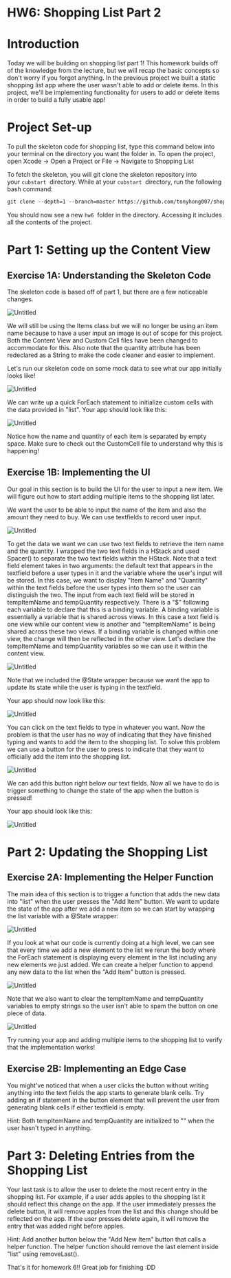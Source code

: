 # ****HW6: Shopping List Part 2****
# ****Introduction****

Today we will be building on shopping list part 1! This homework builds off of the knowledge from the lecture, but we will recap the basic concepts so don't worry if you forgot anything. In the previous project we built a static shopping list app where the user wasn't able to add or delete items. In this project, we'll be implementing functionality for users to add or delete items in order to build a fully usable app!

# ****Project Set-up****

To pull the skeleton code for shopping list, type this command below into your terminal on the directory you want the folder in. To open the project, open Xcode → Open a Project or File → Navigate to Shopping List

To fetch the skeleton, you will git clone the skeleton repository into your `cubstart`
 directory. While at your `cubstart`
 directory, run the following bash command:

```markdown
git clone --depth=1 --branch=master https://github.com/tonyhong007/shopping_list_part2 hw6 && rm -rf ./hw6/.git
```

You should now see a new `hw6`
 folder in the directory. Accessing it includes all the contents of the project.

# ****Part 1: Setting up the Content View****

## ****Exercise 1A: Understanding the Skeleton Code****

The skeleton code is based off of part 1, but there are a few noticeable changes.

![Untitled](https://s3-us-west-2.amazonaws.com/secure.notion-static.com/35d0ce74-3d8d-412c-8aa8-2fe5d6199066/Untitled.png)

We will still be using the Items class but we will no longer be using an item name because to have a user input an image is out of scope for this project. Both the Content View and Custom Cell files have been changed to accommodate for this. Also note that the quantity attribute has been redeclared as a String to make the code cleaner and easier to implement.

Let's run our skeleton code on some mock data to see what our app initially looks like!

![Untitled](https://s3-us-west-2.amazonaws.com/secure.notion-static.com/b0cf6051-afa1-41c4-9b82-28f3e183f4ff/Untitled.png)

We can write up a quick ForEach statement to initialize custom cells with the data provided in "list". Your app should look like this:

![Untitled](https://s3-us-west-2.amazonaws.com/secure.notion-static.com/d1db7fc2-086f-4a8e-9360-1f48e54c3323/Untitled.png)

Notice how the name and quantity of each item is separated by empty space. Make sure to check out the CustomCell file to understand why this is happening!

## ****Exercise 1B: Implementing the UI****

Our goal in this section is to build the UI for the user to input a new item. We will figure out how to start adding multiple items to the shopping list later.

We want the user to be able to input the name of the item and also the amount they need to buy. We can use textfields to record user input.

![Untitled](https://s3-us-west-2.amazonaws.com/secure.notion-static.com/017346da-dcb9-46d7-9690-95b679a0e3f2/Untitled.png)

To get the data we want we can use two text fields to retrieve the item name and the quantity. I wrapped the two text fields in a HStack and used Spacer() to separate the two text fields within the HStack. Note that a text field element takes in two arguments: the default text that appears in the textfield before a user types in it and the variable where the user's input will be stored. In this case, we want to display "Item Name" and "Quantity" within the text fields before the user types into them so the user can distinguish the two. The input from each text field will be stored in tempItemName and tempQuantity respectively. There is a "$" following each variable to declare that this is a binding variable. A binding variable is essentially a variable that is shared across views. In this case a text field is one view while our content view is another and "tempItemName" is being shared across these two views. If a binding variable is changed within one view, the change will then be reflected in the other view. Let's declare the tempItemName and tempQuantity variables so we can use it within the content view.

![Untitled](https://s3-us-west-2.amazonaws.com/secure.notion-static.com/14e5a578-41e0-45b5-ae64-7f05469e696d/Untitled.png)

Note that we included the @State wrapper because we want the app to update its state while the user is typing in the textfield.

Your app should now look like this:

![Untitled](https://s3-us-west-2.amazonaws.com/secure.notion-static.com/afd011e6-22b8-4707-8766-a667a976a0b7/Untitled.png)

You can click on the text fields to type in whatever you want. Now the problem is that the user has no way of indicating that they have finished typing and wants to add the item to the shopping list. To solve this problem we can use a button for the user to press to indicate that they want to officially add the item into the shopping list.

![Untitled](https://s3-us-west-2.amazonaws.com/secure.notion-static.com/83f081e1-8907-4fa6-b638-87482ed8233e/Untitled.png)

We can add this button right below our text fields. Now all we have to do is trigger something to change the state of the app when the button is pressed!

Your app should look like this:

![Untitled](https://s3-us-west-2.amazonaws.com/secure.notion-static.com/96547ce7-d559-4080-becd-6608118b8cab/Untitled.png)

# ****Part 2: Updating the Shopping List****

## ****Exercise 2A: Implementing the Helper Function****

The main idea of this section is to trigger a function that adds the new data into "list" when the user presses the "Add Item" button. We want to update the state of the app after we add a new item so we can start by wrapping the list variable with a @State wrapper:

![Untitled](https://s3-us-west-2.amazonaws.com/secure.notion-static.com/ae40a283-67b1-4741-a100-be79bcb9ae6f/Untitled.png)

If you look at what our code is currently doing at a high level, we can see that every time we add a new element to the list we rerun the body where the ForEach statement is displaying every element in the list including any new elements we just added. We can create a helper function to append any new data to the list when the "Add Item" button is pressed.

![Untitled](https://s3-us-west-2.amazonaws.com/secure.notion-static.com/11cf075c-9033-49ba-853c-d5b7c5d99a96/Untitled.png)

Note that we also want to clear the tempItemName and tempQuantity variables to empty strings so the user isn't able to spam the button on one piece of data.

![Untitled](https://s3-us-west-2.amazonaws.com/secure.notion-static.com/ddff5e5c-acae-42ed-b71f-7762e6fab1ea/Untitled.png)

Try running your app and adding multiple items to the shopping list to verify that the implementation works!

## ****Exercise 2B: Implementing an Edge Case****

You might've noticed that when a user clicks the button without writing anything into the text fields the app starts to generate blank cells. Try adding an if statement in the button element that will prevent the user from generating blank cells if either textfield is empty.

Hint: Both tempItemName and tempQuantity are initialized to "" when the user hasn't typed in anything.

# ****Part 3: Deleting Entries from the Shopping List****

Your last task is to allow the user to delete the most recent entry in the shopping list. For example, if a user adds apples to the shopping list it should reflect this change on the app. If the user immediately presses the delete button, it will remove apples from the list and this change should be reflected on the app. If the user presses delete again, it will remove the entry that was added right before apples.

Hint: Add another button below the "Add New Item" button that calls a helper function. The helper function should remove the last element inside "list" using removeLast().

That's it for homework 6!! Great job for finishing :DD